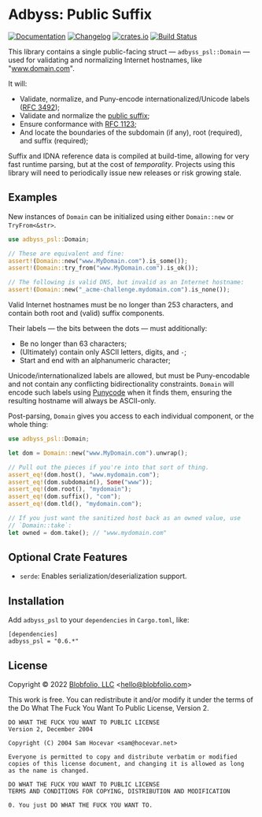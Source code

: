 # Adbyss: Public Suffix

[![Documentation](https://docs.rs/adbyss_psl/badge.svg)](https://docs.rs/adbyss_psl/)
[![Changelog](https://img.shields.io/crates/v/adbyss_psl.svg?label=Changelog&color=9cf)](https://github.com/Blobfolio/adbyss/blob/master/adbyss_psl/CHANGELOG.md)
[![crates.io](https://img.shields.io/crates/v/adbyss_psl.svg)](https://crates.io/crates/adbyss_psl)
[![Build Status](https://github.com/Blobfolio/adbyss/workflows/Build/badge.svg)](https://github.com/Blobfolio/adbyss/actions)

This library contains a single public-facing struct — `adbyss_psl::Domain` — used for validating and normalizing Internet hostnames, like "www.domain.com".

It will:
* Validate, normalize, and Puny-encode internationalized/Unicode labels ([RFC 3492](https://datatracker.ietf.org/doc/html/rfc3492#ref-IDNA));
* Validate and normalize the [public suffix](https://publicsuffix.org/list/);
* Ensure conformance with [RFC 1123](https://datatracker.ietf.org/doc/html/rfc1123);
* And locate the boundaries of the subdomain (if any), root (required), and suffix (required); 

Suffix and IDNA reference data is compiled at build-time, allowing for very fast runtime parsing, but at the cost of _temporality_. Projects using this library will need to periodically issue new releases or risk growing stale.



## Examples

New instances of `Domain` can be initialized using either `Domain::new` or `TryFrom<&str>`.

```rust
use adbyss_psl::Domain;

// These are equivalent and fine:
assert!(Domain::new("www.MyDomain.com").is_some());
assert!(Domain::try_from("www.MyDomain.com").is_ok());

// The following is valid DNS, but invalid as an Internet hostname:
assert!(Domain::new("_acme-challenge.mydomain.com").is_none());
```

Valid Internet hostnames must be no longer than 253 characters, and contain both root and (valid) suffix components.

Their labels — the bits between the dots — must additionally:
* Be no longer than 63 characters;
* (Ultimately) contain only ASCII letters, digits, and `-`;
* Start and end with an alphanumeric character;

Unicode/internationalized labels are allowed, but must be Puny-encodable and not contain any conflicting bidirectionality constraints. `Domain` will encode such labels using [Punycode](https://en.wikipedia.org/wiki/Punycode) when it finds them, ensuring the resulting hostname will always be ASCII-only.

Post-parsing, `Domain` gives you access to each individual component, or the whole thing:

```rust
use adbyss_psl::Domain;

let dom = Domain::new("www.MyDomain.com").unwrap();

// Pull out the pieces if you're into that sort of thing.
assert_eq!(dom.host(), "www.mydomain.com");
assert_eq!(dom.subdomain(), Some("www"));
assert_eq!(dom.root(), "mydomain");
assert_eq!(dom.suffix(), "com");
assert_eq!(dom.tld(), "mydomain.com");

// If you just want the sanitized host back as an owned value, use
// `Domain::take`:
let owned = dom.take(); // "www.mydomain.com"
```



## Optional Crate Features

* `serde`: Enables serialization/deserialization support.



## Installation

Add `adbyss_psl` to your `dependencies` in `Cargo.toml`, like:

```
[dependencies]
adbyss_psl = "0.6.*"
```



## License

Copyright © 2022 [Blobfolio, LLC](https://blobfolio.com) &lt;hello@blobfolio.com&gt;

This work is free. You can redistribute it and/or modify it under the terms of the Do What The Fuck You Want To Public License, Version 2.

    DO WHAT THE FUCK YOU WANT TO PUBLIC LICENSE
    Version 2, December 2004
    
    Copyright (C) 2004 Sam Hocevar <sam@hocevar.net>
    
    Everyone is permitted to copy and distribute verbatim or modified
    copies of this license document, and changing it is allowed as long
    as the name is changed.
    
    DO WHAT THE FUCK YOU WANT TO PUBLIC LICENSE
    TERMS AND CONDITIONS FOR COPYING, DISTRIBUTION AND MODIFICATION
    
    0. You just DO WHAT THE FUCK YOU WANT TO.
